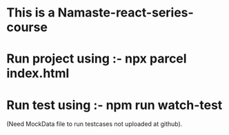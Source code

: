 # This is a Namaste-react-series-course

# Run project using :- npx parcel index.html

# Run test using :- npm run watch-test
(Need MockData file to run testcases not uploaded at github).
